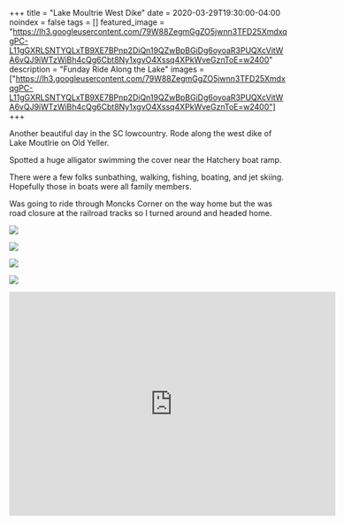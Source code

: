 +++
title =  "Lake Moultrie West Dike"
date = 2020-03-29T19:30:00-04:00
noindex = false
tags = []
featured_image = "https://lh3.googleusercontent.com/79W88ZegmGgZO5jwnn3TFD25XmdxqgPC-L11gGXRLSNTYQLxTB9XE7BPnp2DiQn19QZwBpBGiDg6oyoaR3PUQXcVitWA6vQJ9iWTzWiBh4cQg6Cbt8Ny1xgvO4Xssq4XPkWveGznToE=w2400"
description = "Funday Ride Along the Lake"
images = ["https://lh3.googleusercontent.com/79W88ZegmGgZO5jwnn3TFD25XmdxqgPC-L11gGXRLSNTYQLxTB9XE7BPnp2DiQn19QZwBpBGiDg6oyoaR3PUQXcVitWA6vQJ9iWTzWiBh4cQg6Cbt8Ny1xgvO4Xssq4XPkWveGznToE=w2400"]
+++

Another beautiful day in the SC lowcountry. Rode along the west dike of Lake Moutlrie on Old Yeller.

Spotted a huge alligator swimming the cover near the Hatchery boat ramp.

There were a few folks sunbathing, walking, fishing, boating, and jet skiing. Hopefully those in boats were all family members.

Was going to ride through Moncks Corner on the way home but the was road closure at the railroad tracks so I turned around and headed home.

<a href='https://lh3.googleusercontent.com/79W88ZegmGgZO5jwnn3TFD25XmdxqgPC-L11gGXRLSNTYQLxTB9XE7BPnp2DiQn19QZwBpBGiDg6oyoaR3PUQXcVitWA6vQJ9iWTzWiBh4cQg6Cbt8Ny1xgvO4Xssq4XPkWveGznToE=w2400'><img src='https://lh3.googleusercontent.com/79W88ZegmGgZO5jwnn3TFD25XmdxqgPC-L11gGXRLSNTYQLxTB9XE7BPnp2DiQn19QZwBpBGiDg6oyoaR3PUQXcVitWA6vQJ9iWTzWiBh4cQg6Cbt8Ny1xgvO4Xssq4XPkWveGznToE=w2400'></a>

<a href='https://lh3.googleusercontent.com/X3OsJsi5R8jYSnJE4fVyqqhoDLDrBC--0-JI6D7P071Mbp8Rp4NvFLYmHJCPEupHioQvBwyAhsJvZHKIy7hIv339pv1qrvgT64nLLhzzS4nDVLjcz4WegBl8laW_hSuoXON510a3EF8=w2400'><img src='https://lh3.googleusercontent.com/X3OsJsi5R8jYSnJE4fVyqqhoDLDrBC--0-JI6D7P071Mbp8Rp4NvFLYmHJCPEupHioQvBwyAhsJvZHKIy7hIv339pv1qrvgT64nLLhzzS4nDVLjcz4WegBl8laW_hSuoXON510a3EF8=w2400'></a>

<a href='https://lh3.googleusercontent.com/hETwcHnDYZ4f7xLuaIDH68ZKQSDur-hB21n95f7rBDnqyOwwAosP9m2IXuUrLdKxnVdS8l0_OUP-Q-qDXRY2rQ3MUdOSrKDZTNykfMUQXGSTzevbJJ-YekU8Y81PLvXdOQzhNiCyazo=w2400'><img src='https://lh3.googleusercontent.com/hETwcHnDYZ4f7xLuaIDH68ZKQSDur-hB21n95f7rBDnqyOwwAosP9m2IXuUrLdKxnVdS8l0_OUP-Q-qDXRY2rQ3MUdOSrKDZTNykfMUQXGSTzevbJJ-YekU8Y81PLvXdOQzhNiCyazo=w2400'></a>

<a href='https://lh3.googleusercontent.com/Mfiah4RxoBJ9s5edCa3wDwAKx1KOTJcosKG6chSbze6QW6b1h8K5xfuT1UG7XbUtilDW2nRyfWUO0XVDr9E4RnAihJTCUscJCetdx3ywnUV9XeWXUwxMqnI5iJUSKKja0qIlmfP4GVU=w2400'><img src='https://lh3.googleusercontent.com/Mfiah4RxoBJ9s5edCa3wDwAKx1KOTJcosKG6chSbze6QW6b1h8K5xfuT1UG7XbUtilDW2nRyfWUO0XVDr9E4RnAihJTCUscJCetdx3ywnUV9XeWXUwxMqnI5iJUSKKja0qIlmfP4GVU=w2400'></a>

<iframe height='405' width='590' frameborder='0' allowtransparency='true' scrolling='no' src='https://www.strava.com/activities/3233275291/embed/3ef619683e37f4eeb5da376884d5ebce20169824'></iframe>
